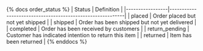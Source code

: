 {% docs order_status %}
| Status          | Definition                                                |
|-----------------|-----------------------------------------------------------|
| placed          | Order placed but not yet shipped                          |
| shipped         | Order has been shipped but not yet delivered              |
| completed       | Order has been received by customers                      |
| return_pending  | Customer has indicated intention to return this item      |
| returned        | Item has been returned                                    |
{% enddocs %}
